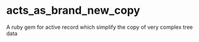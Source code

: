acts_as_brand_new_copy
======================

A ruby gem for active record which simplify the copy of very complex tree data 
